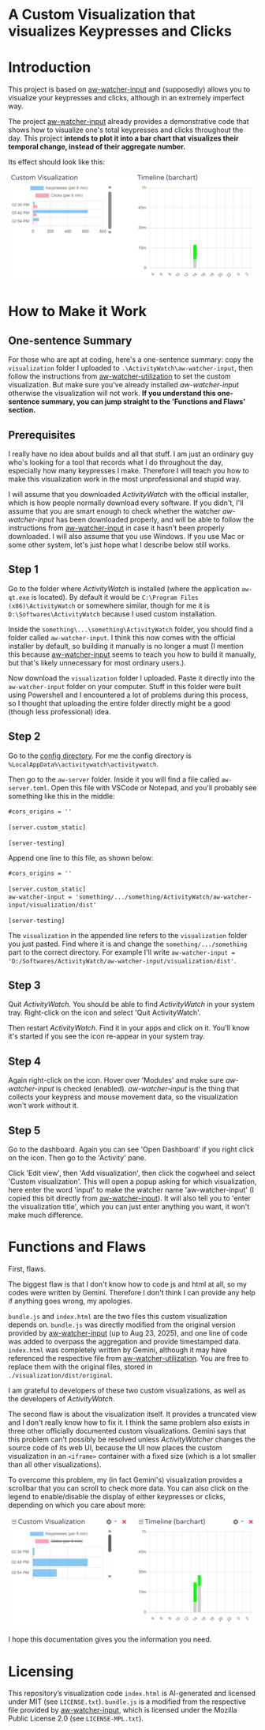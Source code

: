 A Custom Visualization that visualizes Keypresses and Clicks
======

# Introduction

This project is based on [aw-watcher-input](https://github.com/ActivityWatch/aw-watcher-input) and (supposedly) allows you to visualize your keypresses and clicks, although in an extremely imperfect way.

The project [aw-watcher-input](https://github.com/ActivityWatch/aw-watcher-input) already provides a demonstrative code that shows how to visualize one's total keypresses and clicks throughout the day. This project **intends to plot it into a bar chart that visualizes their temporal change, instead of their aggregate number.**

Its effect should look like this:

![This picture shows how the bar chart should look on your dashboard](images/standard_custom_visualization.png)

# How to Make it Work
## One-sentence Summary
For those who are apt at coding, here's a one-sentence summary: copy the `visualization` folder I uploaded to `.\ActivityWatch\aw-watcher-input`, then follow the instructions from [aw-watcher-utilization](https://github.com/Alwinator/aw-watcher-utilization) to set the custom visualization. But make sure you've already installed *aw-watcher-input* otherwise the visualization will not work. **If you understand this one-sentence summary, you can jump straight to the 'Functions and Flaws' section.**

## Prerequisites
I really have no idea about builds and all that stuff. I am just an ordinary guy who's looking for a tool that records what I do throughout the day, especially how many keypresses I make. Therefore I will teach you how to make this visualization work in the most unprofessional and stupid way.

I will assume that you downloaded *ActivityWatch* with the official installer, which is how people normally download every software. If you didn't, I'll assume that you are smart enough to check whether the watcher *aw-watcher-input* has been downloaded properly, and will be able to follow the instructions from [aw-watcher-input](https://github.com/ActivityWatch/aw-watcher-input) in case it hasn't been properly downloaded. I will also assume that you use Windows. If you use Mac or some other system, let's just hope what I describe below still works.

## Step 1
Go to the folder where *ActivityWatch* is installed (where the application `aw-qt.exe` is located). By default it would be `C:\Program Files (x86)\ActivityWatch` or somewhere similar, though for me it is `D:\Softwares\ActivityWatch` because I used custom installation.

Inside the `something\...\something\ActivityWatch` folder, you should find a folder called `aw-watcher-input`. I think this now comes with the official installer by default, so building it manually is no longer a must (I mention this because [aw-watcher-input](https://github.com/ActivityWatch/aw-watcher-input) seems to teach you how to build it manually, but that's likely unnecessary for most ordinary users.).

Now download the `visualization` folder I uploaded. Paste it directly into the `aw-watcher-input` folder on your computer. Stuff in this folder were built using Powershell and I encountered a lot of problems during this process, so I thought that uploading the entire folder directly might be a good (though less professional) idea.

## Step 2
Go to the [config directory](https://docs.activitywatch.net/en/latest/directories.html#config). For me the config directory is `%LocalAppData%\activitywatch\activitywatch`. 

Then go to the `aw-server` folder. Inside it you will find a file called `aw-server.toml`. Open this file with VSCode or Notepad, and you'll probably see something like this in the middle:

```
#cors_origins = ''

[server.custom_static]

[server-testing]
```

Append one line to this file, as shown below:

```
#cors_origins = ''

[server.custom_static]
aw-watcher-input = 'something/.../something/ActivityWatch/aw-watcher-input/visualization/dist'

[server-testing]
```

The `visualization` in the appended line refers to the `visualization` folder you just pasted. Find where it is and change the `something/.../something` part to the correct directory. For example I'll write `aw-watcher-input = 'D:/Softwares/ActivityWatch/aw-watcher-input/visualization/dist'`.

## Step 3
Quit *ActivityWatch*. You should be able to find *ActivityWatch* in your system tray. Right-click on the icon and select 'Quit ActivityWatch'.

Then restart *ActivityWatch*. Find it in your apps and click on it. You'll know it's started if you see the icon re-appear in your system tray.

## Step 4
Again right-click on the icon. Hover over 'Modules' and make sure *aw-watcher-input* is checked (enabled). *aw-watcher-input* is the thing that collects your keypress and mouse movement data, so the visualization won't work without it.

## Step 5
Go to the dashboard. Again you can see 'Open Dashboard' if you right click on the icon. Then go to the 'Activity' pane.

Click 'Edit view', then 'Add visualization', then click the cogwheel and select 'Custom visualization'. This will open a popup asking for which visualization, here enter the word 'input' to make the watcher name 'aw-watcher-input' (I copied this bit directly from [aw-watcher-input](https://github.com/ActivityWatch/aw-watcher-input)). It will also tell you to 'enter the visualization title', which you can just enter anything you want, it won't make much difference. 

# Functions and Flaws
First, flaws. 

The biggest flaw is that I don't know how to code js and html at all, so my codes were written by Gemini. Therefore I don't think I can provide any help if anything goes wrong, my apologies. 

`bundle.js` and `index.html` are the two files this custom visualization depends on. `bundle.js` was directly modified from the original version provided by [aw-watcher-input](https://github.com/ActivityWatch/aw-watcher-input) (up to Aug 23, 2025), and one line of code was added to overpass the aggregation and provide timestamped data. `index.html` was completely written by Gemini, although it may have referenced the respective file from [aw-watcher-utilization](https://github.com/Alwinator/aw-watcher-utilization). You are free to replace them with the original files, stored in `./visualization/dist/original`.

I am grateful to developers of these two custom visualizations, as well as the developers of *ActivityWatch*.

The second flaw is about the visualization itself. It provides a truncated view and I don't really know how to fix it. I think the same problem also exists in three other officially documented custom visualizations. Gemini says that this problem can't possibly be resolved unless *ActivityWatcher* changes the source code of its web UI, because the UI now places the custom visualization in an `<iframe>` container with a fixed size (which is a lot smaller than all other visualizations).

To overcome this problem, my (in fact Gemini's) visualization provides a scrollbar that you can scroll to check more data. You can also click on the legend to enable/disable the display of either keypresses or clicks, depending on which you care about more:

![This custom visualization allows scrolling and toggling](images/toggle_custom_visualization.png)

I hope this documentation gives you the information you need.

# Licensing

This repository’s visualization code `index.html` is AI-generated and licensed under MIT (see `LICENSE.txt`). `bundle.js` is a modified from the respective file provided by [aw-watcher-input](https://github.com/ActivityWatch/aw-watcher-input), which is licensed under the Mozilla Public License 2.0 (see `LICENSE-MPL.txt`).

